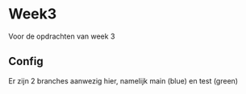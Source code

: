# Week3
Voor de opdrachten van week 3

## Config
Er zijn 2 branches aanwezig hier, namelijk main (blue) en test (green)
